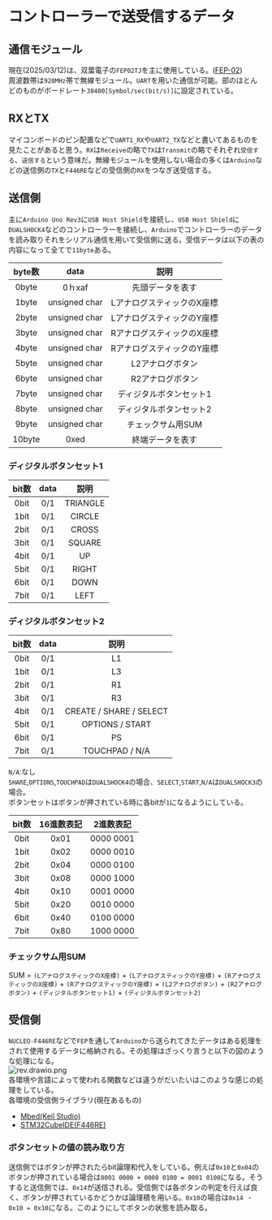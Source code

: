 # コントローラーで送受信するデータ

## 通信モジュール  

現在(2025/03/12)は、双葉電子の`FEP02TJ`を主に使用している。([FEP-02](https://www.futaba.co.jp/product/industry/industry_module/fep02))  
周波数帯は`920MHz`帯で無線モジュール。`UART`を用いた通信が可能。部のほとんどのものがボードレート`38400[Symbol/sec(bit/s)]`に設定されている。  

## RXとTX  

マイコンボードのピン配置などで`UART1_RX`や`UART2_TX`などと書いてあるものを見たことがあると思う。`RX`は`Receive`の略で`TX`は`Transmit`の略でそれぞれ`受信する`、`送信する`という意味だ。無線モジュールを使用しない場合の多くは`Arduino`などの送信側の`TX`と`F446RE`などの受信側の`RX`をつなぎ送受信する。  

## 送信側  

主に`Arduino Uno Rev3`に`USB Host Shield`を接続し、`USB Host Shield`に`DUALSHOCK4`などのコントローラーを接続し、`Arduino`でコントローラーのデータを読み取りそれをシリアル通信を用いて受信側に送る。受信データは以下の表の内容になって全てで`11byte`ある。  

|byte数|data|説明|
|:---:|:---:|:---:|
| 0byte|0ｈxaf|先頭データを表す|
| 1byte|unsigned char|LアナログスティックのX座標|
| 2byte|unsigned char|LアナログスティックのY座標|
| 3byte|unsigned char|RアナログスティックのX座標|
| 4byte|unsigned char|RアナログスティックのY座標|
| 5byte|unsigned char|L2アナログボタン|
| 6byte|unsigned char|R2アナログボタン|
| 7byte|unsigned char|ディジタルボタンセット1|
| 8byte|unsigned char|ディジタルボタンセット2|
| 9byte|unsigned char|チェックサム用SUM|
|10byte|0xed|終端データを表す|  

### ディジタルボタンセット1  

|bit数|data|説明|
|:---:|:---:|:---:|
|0bit|0/1|TRIANGLE|
|1bit|0/1|CIRCLE|
|2bit|0/1|CROSS|
|3bit|0/1|SQUARE|
|4bit|0/1|UP|
|5bit|0/1|RIGHT|
|6bit|0/1|DOWN|
|7bit|0/1|LEFT|  

### ディジタルボタンセット2  

|bit数|data|説明|
|:---:|:---:|:---:|
|0bit|0/1|L1|
|1bit|0/1|L3|
|2bit|0/1|R1|
|3bit|0/1|R3|
|4bit|0/1|CREATE / SHARE / SELECT|
|5bit|0/1|OPTIONS / START|
|6bit|0/1|PS|
|7bit|0/1|TOUCHPAD / N/A|  

`N/A`:なし  
`SHARE`,`OPTIONS`,`TOUCHPAD`は`DUALSHOCK4`の場合、`SELECT`,`START`,`N/A`は`DUALSHOCK3`の場合。  
ボタンセットはボタンが押されている時に各bitが`1`になるようにしている。  

|bit数|16進数表記|2進数表記|
|:---:|:---:|:---:|
|0bit|0x01|0000 0001|
|1bit|0x02|0000 0010|
|2bit|0x04|0000 0100|
|3bit|0x08|0000 1000|
|4bit|0x10|0001 0000|
|5bit|0x20|0010 0000|
|6bit|0x40|0100 0000|
|7bit|0x80|1000 0000|  

### チェックサム用SUM  

SUM = `(LアナログスティックのX座標)` + `(LアナログスティックのY座標)` + `(RアナログスティックのX座標)` + `(RアナログスティックのY座標)` + `(L2アナログボタン)` + `(R2アナログボタン)` + `(ディジタルボタンセット1)` + `(ディジタルボタンセット2)`  

## 受信側  

`NUCLEO-F446RE`などで`FEP`を通して`Arduino`から送られてきたデータはある処理をされて使用するデータに格納される。その処理はざっくり言うと以下の図のような処理になる。  
![rev.drawio.png](./resources/txrx/rev.drawio.png)  
各環境や言語によって使われる関数などは違うがだいたいはこのような感じの処理をしている。  
各環境の受信側ライブラリ(現在あるもの)  

* [Mbed(Keil Studio)](https://os.mbed.com/users/yabumi823/code/SerialCtrl/)  
* [STM32CubeIDE(F446RE)](https://github.com/s2301089/development-F446RE/tree/main/lib/UART_Arduino)  

### ボタンセットの値の読み取り方  

送信側ではボタンが押されたらbit論理和代入をしている。例えば`0x10`と`0x04`のボタンが押されている場合は`0001 0000 + 0000 0100 = 0001 0100`になる。そうすると送信側では、`0x14`が送信される。受信側では各ボタンの判定を行えば良く、ボタンが押されているかどうかは論理積を用いる。`0x10`の場合は`0x14 ・ 0x10 = 0x10`になる。このようにしてボタンの状態を読み取る。  

